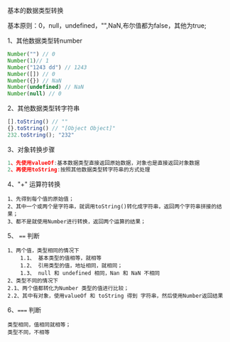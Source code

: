 基本的数据类型转换 

基本原则：0，null，undefined，"",NaN,布尔值都为false，其他为true;

1、其他数据类型转number 
```javascript
Number("") // 0
Number(1)// 1
Number("1243 dd") // 1243
Number([]) // 0
Number({}) // NaN
Number(undefined) // NaN
Number(null) // 0
```

2、其他数据类型转字符串
```javascript
[].toString() // ""
{}.toString() // "[Object Object]"
232.toString(); "232"
```

3、对象转换步骤
```javascript
1、先使用valueOf:基本数据类型直接返回原始数据，对象也是直接返回对象数据
2、再使用toString:按照其他数据类型转字符串的方式处理
```

4、"+" 运算符转换
```
1、先得到每个值的原始值；
2、其中一个或两个是字符串，就调用toString()转化成字符串，返回两个字符串拼接的结果；
3、都不是就使用Number进行转换，返回两个运算的结果；

```

5、 `==` 判断
```
1、两个值，类型相同的情况下
    1.1、 基本类型的值相等，就相等
    1.2、 引用类型的值，地址相同，就相同；
    1.3、 null 和 undefined 相同，Nan 和 NaN 不相同
2、类型不同的情况下
2.1、两个值都转化为Number 类型的值进行比较；
2.2、其中有对象，使用valueOf 和 toString 得到 字符串，然后使用Number返回结果
```

6、`===` 判断
```
类型相同，值相同就相等；
类型不同，不相等
```